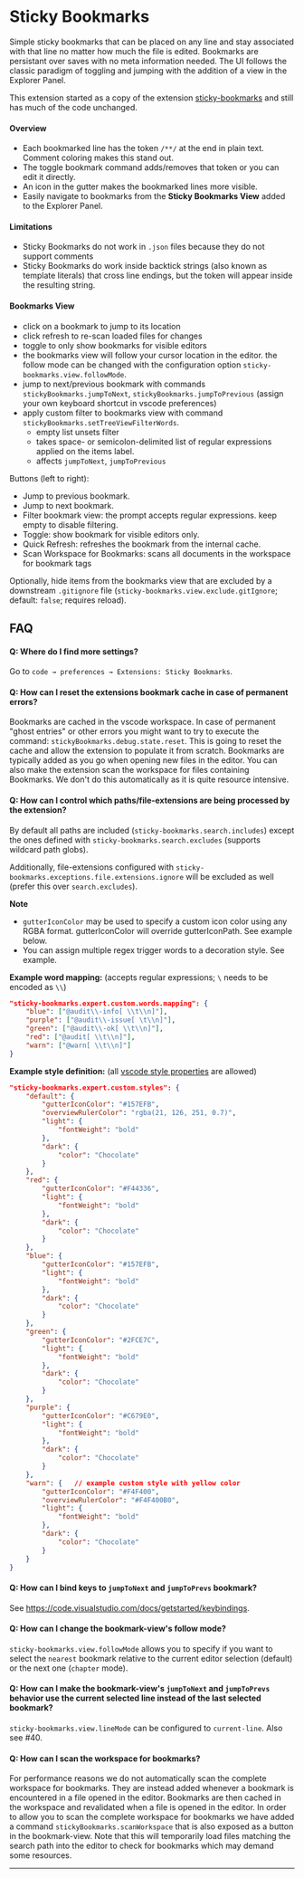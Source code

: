 
# Sticky Bookmarks

Simple sticky bookmarks that can be placed on any line and stay associated with that line no matter how much the file is edited. Bookmarks are persistant over saves with no meta information needed. The UI follows the classic paradigm of toggling and jumping with the addition of a view in the Explorer Panel.

This extension started as a copy of the extension [sticky-bookmarks](https://github.com/tintinweb/vscode-sticky-bookmarks) and still has much of the code unchanged.

#### Overview

* Each bookmarked line has the token `/**/` at the end in plain text. Comment coloring makes this stand out.
* The toggle bookmark command adds/removes that token or you can edit it directly.
* An icon in the gutter makes the bookmarked lines more visible.
* Easily navigate to bookmarks from the **Sticky Bookmarks View** added to the Explorer Panel. 

#### Limitations

* Sticky Bookmarks do not work in `.json` files because they do not support comments
* Sticky Bookmarks do work inside backtick strings (also known as template literals) that cross line endings, but the token will appear inside the resulting string.

#### Bookmarks View

* click on a bookmark to jump to its location
* click refresh to re-scan loaded files for changes
* toggle to only show bookmarks for visible editors
* the bookmarks view will follow your cursor location in the editor. the follow mode can be changed with the configuration option `sticky-bookmarks.view.followMode`.
* jump to next/previous bookmark with commands `stickyBookmarks.jumpToNext`, `stickyBookmarks.jumpToPrevious` (assign your own keyboard shortcut in vscode preferences) 
* apply custom filter to bookmarks view with command `stickyBookmarks.setTreeViewFilterWords`.
  * empty list unsets filter
  * takes space- or semicolon-delimited list of regular expressions applied on the items label.
  * affects `jumpToNext`, `jumpToPrevious`
  
Buttons (left to right):
- Jump to previous bookmark.
- Jump to next bookmark.
- Filter bookmark view: the prompt accepts regular expressions. keep empty to disable filtering.
- Toggle: show bookmark for visible editors only.
- Quick Refresh: refreshes the bookmark from the internal cache.
- Scan Workspace for Bookmarks: scans all documents in the workspace for bookmark tags

Optionally, hide items from the bookmarks view that are excluded by a downstream `.gitignore` file (`sticky-bookmarks.view.exclude.gitIgnore`; default: `false`; requires reload).

## FAQ

#### Q: Where do I find more settings?

Go to `code → preferences → Extensions: Sticky Bookmarks`.

#### Q: How can I reset the extensions bookmark cache in case of permanent errors?

Bookmarks are cached in the vscode workspace. In case of permanent "ghost entries" or other errors you might want to try to execute the command: `stickyBookmarks.debug.state.reset`. This is going to reset the cache and allow the extension to populate it from scratch. Bookmarks are typically added as you go when opening new files in the editor. You can also make the extension scan the workspace for files containing Bookmarks. We don't do this automatically as it is quite resource intensive.

#### Q: How can I control which paths/file-extensions are being processed by the extension?

By default all paths are included (`sticky-bookmarks.search.includes`) except the ones defined with `sticky-bookmarks.search.excludes` (supports wildcard path globs).

Additionally, file-extensions configured with `sticky-bookmarks.exceptions.file.extensions.ignore` will be excluded as well (prefer this over `search.excludes`). 

**Note**

* `gutterIconColor` may be used to specify a custom icon color using any RGBA format. gutterIconColor will override gutterIconPath. See example below.
* You can assign multiple regex trigger words to a decoration style. See example.

**Example word mapping:** (accepts regular expressions; `\` needs to be encoded as `\\`)

```json
"sticky-bookmarks.expert.custom.words.mapping": {
    "blue": ["@audit\\-info[ \\t\\n]"],
    "purple": ["@audit\\-issue[ \t\\n]"],
    "green": ["@audit\\-ok[ \\t\\n]"],
    "red": ["@audit[ \\t\\n]"],
    "warn": ["@warn[ \\t\\n]"] 
}
```

**Example style definition:** (all [vscode style properties](https://code.visualstudio.com/api/references/vscode-api#DecorationRenderOptions) are allowed)

```json
"sticky-bookmarks.expert.custom.styles": {
    "default": {
        "gutterIconColor": "#157EFB",
        "overviewRulerColor": "rgba(21, 126, 251, 0.7)",
        "light": {
            "fontWeight": "bold"
        },
        "dark": {
            "color": "Chocolate"
        }
    },
    "red": {
        "gutterIconColor": "#F44336",
        "light": {
            "fontWeight": "bold"
        },
        "dark": {
            "color": "Chocolate"
        }
    },
    "blue": {
        "gutterIconColor": "#157EFB",
        "light": {
            "fontWeight": "bold"
        },
        "dark": {
            "color": "Chocolate"
        }
    },
    "green": {
        "gutterIconColor": "#2FCE7C",
        "light": {
            "fontWeight": "bold"
        },
        "dark": {
            "color": "Chocolate"
        }
    },
    "purple": {
        "gutterIconColor": "#C679E0",
        "light": {
            "fontWeight": "bold"
        },
        "dark": {
            "color": "Chocolate"
        }
    },
    "warn": {   // example custom style with yellow color
        "gutterIconColor": "#F4F400",
        "overviewRulerColor": "#F4F400B0",
        "light": {
            "fontWeight": "bold"
        },
        "dark": {
            "color": "Chocolate"
        }
    }
}
```

#### Q: How can I bind keys to `jumpToNext` and `jumpToPrevs` bookmark?

See https://code.visualstudio.com/docs/getstarted/keybindings.

#### Q: How can I change the bookmark-view's follow mode?

`sticky-bookmarks.view.followMode` allows you to specify if you want to select the `nearest` bookmark relative to the current editor selection (default) or the next one (`chapter` mode).

#### Q: How can I make the bookmark-view's `jumpToNext` and `jumpToPrevs` behavior use the current selected line instead of the last selected bookmark?

`sticky-bookmarks.view.lineMode` can be configured to `current-line`. Also see #40.

#### Q: How can I scan the workspace for bookmarks?

For performance reasons we do not automatically scan the complete workspace for bookmarks. They are instead added whenever a bookmark is encountered in a file opened in the editor. Bookmarks are then cached in the workspace and revalidated when a file is opened in the editor. In order to allow you to scan the complete workspace for bookmarks we have added a command `stickyBookmarks.scanWorkspace` that is also exposed as a button in the bookmark-view. Note that this will temporarily load files matching the search path into the editor to check for bookmarks which may demand some resources. 



-----------------------------------------------------------------------------------------------------------
